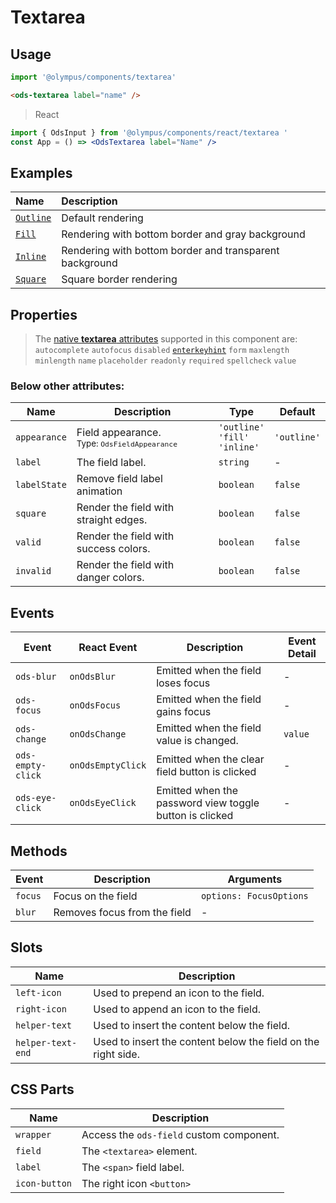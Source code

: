 # Textarea

## Usage

```js
import '@olympus/components/textarea'
```

```html
<ods-textarea label="name" />
```

> React

```jsx
import { OdsInput } from '@olympus/components/react/textarea '
const App = () => <OdsTextarea label="Name" />
```

## Examples

| Name                    | Description                                             |
| :---------------------- | :------------------------------------------------------ |
| [`Outline`](outline.md) | Default rendering                                       |
| [`Fill`](fill.md)       | Rendering with bottom border and gray background        |
| [`Inline`](inline.md)   | Rendering with bottom border and transparent background |
| [`Square`](square.md)   | Square border rendering                                 |

## Properties

> The [native **textarea** attributes](https://developer.mozilla.org/pt-BR/docs/Web/HTML/Element/textarea#atributos) supported in this component are: `autocomplete` `autofocus` `disabled` [`enterkeyhint`](https://developer.mozilla.org/en-US/docs/Web/HTML/Global_attributes/enterkeyhint) `form` `maxlength` `minlength` `name` `placeholder` `readonly` `required` `spellcheck` `value`

### Below other attributes:

| Name         | Description                                                    | Type                                          | Default     |
| ------------ | -------------------------------------------------------------- | --------------------------------------------- | ----------- |
| `appearance` | Field appearance. <br /> <sub>Type: `OdsFieldAppearance`</sub> | `'outline'` <br /> `'fill'` <br /> `'inline'` | `'outline'` |
| `label`      | The field label.                                               | `string`                                      | -           |
| `labelState` | Remove field label animation                                   | `boolean`                                     | `false`     |
| `square`     | Render the field with straight edges.                          | `boolean`                                     | `false`     |
| `valid`      | Render the field with success colors.                          | `boolean`                                     | `false`     |
| `invalid`    | Render the field with danger colors.                           | `boolean`                                     | `false`     |

## Events

| Event             | React Event       | Description                                             | Event Detail |
| ----------------- | ----------------- | ------------------------------------------------------- | ------------ |
| `ods-blur`        | `onOdsBlur`       | Emitted when the field loses focus                      | -            |
| `ods-focus`       | `onOdsFocus`      | Emitted when the field gains focus                      | -            |
| `ods-change`      | `onOdsChange`     | Emitted when the field value is changed.                | `value`      |
| `ods-empty-click` | `onOdsEmptyClick` | Emitted when the clear field button is clicked          | -            |
| `ods-eye-click `  | `onOdsEyeClick`   | Emitted when the password view toggle button is clicked | -            |

## Methods

| Event   | Description                  | Arguments               |
| ------- | ---------------------------- | ----------------------- |
| `focus` | Focus on the field           | `options: FocusOptions` |
| `blur`  | Removes focus from the field | -                       |

## Slots

| Name              | Description                                                   |
| ----------------- | ------------------------------------------------------------- |
| `left-icon`       | Used to prepend an icon to the field.                         |
| `right-icon`      | Used to append an icon to the field.                          |
| `helper-text`     | Used to insert the content below the field.                   |
| `helper-text-end` | Used to insert the content below the field on the right side. |

## CSS Parts

| Name          | Description                              |
| ------------- | ---------------------------------------- |
| `wrapper`     | Access the `ods-field` custom component. |
| `field`       | The `<textarea>` element.                |
| `label`       | The `<span>` field label.                |
| `icon-button` | The right icon `<button>`                |
